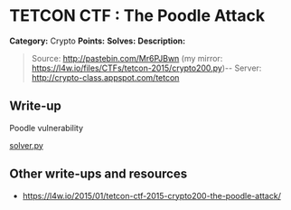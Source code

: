 # TETCON CTF : The Poodle Attack 

**Category:** Crypto 
**Points:** 
**Solves:** 
**Description:** 

>Source: http://pastebin.com/Mr6PJBwn (my mirror: https://l4w.io/files/CTFs/tetcon-2015/crypto200.py)--
>Server: http://crypto-class.appspot.com/tetcon

## Write-up

Poodle vulnerability

[solver.py](solver.py)

## Other write-ups and resources

* <https://l4w.io/2015/01/tetcon-ctf-2015-crypto200-the-poodle-attack/>
